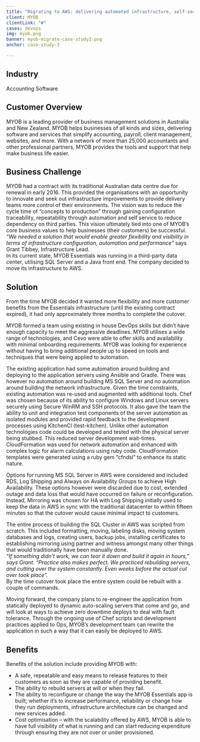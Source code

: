 ```yaml
---
title: "Migrating to AWS: delivering automated infrastructure, self-servicing capabilities & reduced costs"
client: MYOB
clientLink: "#"
cases: devops
img: myob.png
banner: myob-migrate-case-study2.png
anchor: case-study-3

---
```

## Industry

Accounting Software

## Customer Overview

MYOB is a leading provider of business management solutions in Australia and New Zealand. MYOB helps businesses of all kinds and sizes, delivering software and services that simplify accounting, payroll, client management, websites, and more. With a network of more than 25,000 accountants and other professional partners, MYOB provides the tools and support that help make business life easier.

## Business Challenge

MYOB had a contract with its traditional Australian data centre due for renewal in early 2016. This provided the organisations with an opportunity to innovate and seek out infrastructure improvements to provide delivery teams more control of their environments. The vision was to reduce the cycle time of “concepts to production” through gaining configuration traceability, repeatability through automation and self service to reduce dependency on third parties. This vision ultimately tied into one of MYOB’s core business values to help businesses (their customers) be successful. 
<br><i>“We needed a solution that would enable greater flexibility and visibility in terms of infrastructure configuration, automation and performance” </i> says Grant Tibbey, Infrastructure Lead.</br>
In its current state, MYOB Essentials was running in a third-party data center, utilising SQL Server and a Java front end. The company decided to move its infrastructure to AWS.

## Solution

From the time MYOB decided it wanted more flexibility and more customer benefits from the Essentials infrastructure (until the existing contract expired), it had only approximately three months to complete the cutover.

MYOB formed a team using existing in house DevOps skills but didn’t have enough capacity to meet the aggressive deadlines. MYOB utilises a wide range of technologies, and Cevo were able to offer skills and availability with minimal onboarding requirements. MYOB was looking for experience without having to bring additional people up to speed on tools and techniques that were being applied to automation.

The existing application had some automation around building and deploying to the application servers using Ansible and Gradle. There was however no automation around building MS SQL Server and no automation around building the network infrastructure. Given the time constraints, existing automation was re-used and augmented with additional tools. Chef was chosen because of its ability to configure Windows and Linux servers securely using Secure WinRM and SSH protocols. It also gave the team the ability to unit and integration test components of the server automation as isolated modules and provided rapid feedback to the development processes using KitchenCI (test-kitchen). Unlike other automation technologies code could be developed and tested with the physical server being stubbed. This reduced server development wait-times. CloudFormation was used for network automation and enhanced with complex logic for alarm calculations using ruby code. CloudFormation templates were generated using a ruby gem “cfndsl” to enhance its static nature.

Options for running MS SQL Server in AWS were considered and included RDS, Log Shipping and Always on Availability Groups to achieve High Availability. These options however were discarded due to cost, extended outage and data loss that would have occurred on failure or reconfiguration. Instead, Mirroring was chosen for HA with Log Shipping initially used to keep the data in AWS in sync with the traditional datacenter to within fifteen minutes so that the cutover would cause minimal impact to customers.

The entire process of building the SQL Cluster in AWS was scripted from scratch. This included formatting, moving, labeling disks, moving system databases and logs, creating users, backup jobs, installing certificates to establishing mirroring using partner and witness amongst many other things that would traditionally have been manually done. 
<br><i>“If something didn’t work, we can tear it down and build it again in hours,” says Grant. “Practice also makes perfect. We practiced rebuilding servers, and cutting over the system constantly. Even weeks before the actual cut over took place”.</i> </br>
By the time cutover took place the entire system could be rebuilt with a couple of commands.

Moving forward, the company plans to re-engineer the application from statically deployed to dynamic auto-scaling servers that come and go, and will look at ways to achieve zero downtime deploys to deal with fault tolerance. Through the ongoing use of Chef scripts and development practices applied to Ops, MYOB’s development team can rewrite the application in such a way that it can easily be deployed to AWS.

## Benefits

Benefits of the solution include providing MYOB with:

- A safe, repeatable and easy means to release features to their customers as soon as they are capable of providing benefit.
- The ability to rebuild servers at will or when they fail.
- The ability to reconfigure or change the way the MYOB Essentials app is built; whether it’s to increase performance, reliability or change how they run deployments, infrastructure architecture can be changed and new services added.
- Cost optimisation – with the scalability offered by AWS, MYOB is able to have full visibility of what is running and can start reducing expenditure through ensuring they are not over or under provisioned.
